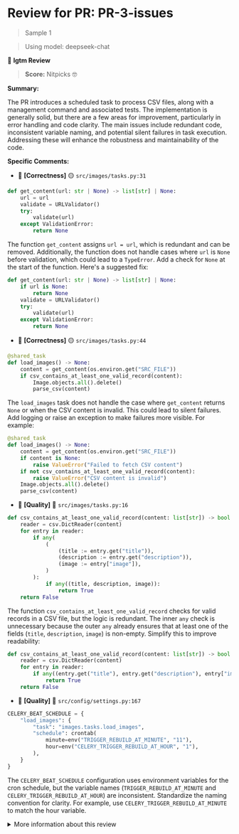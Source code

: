 # Review for PR: PR-3-issues

> Sample 1

> Using model: deepseek-chat


🦉 **lgtm Review**

> **Score:** Nitpicks 🤓

**Summary:**

The PR introduces a scheduled task to process CSV files, along with a management command and associated tests. The implementation is generally solid, but there are a few areas for improvement, particularly in error handling and code clarity. The main issues include redundant code, inconsistent variable naming, and potential silent failures in task execution. Addressing these will enhance the robustness and maintainability of the code.

**Specific Comments:**

- 🦉 **[Correctness]** 🟡 `src/images/tasks.py:31`




```python
def get_content(url: str | None) -> list[str] | None:
    url = url
    validate = URLValidator()
    try:
        validate(url)
    except ValidationError:
        return None
```


The function `get_content` assigns `url = url`, which is redundant and can be removed. Additionally, the function does not handle cases where `url` is `None` before validation, which could lead to a `TypeError`. Add a check for `None` at the start of the function. Here's a suggested fix:
```python
def get_content(url: str | None) -> list[str] | None:
    if url is None:
        return None
    validate = URLValidator()
    try:
        validate(url)
    except ValidationError:
        return None
```

- 🦉 **[Correctness]** 🟡 `src/images/tasks.py:44`




```python
@shared_task
def load_images() -> None:
    content = get_content(os.environ.get("SRC_FILE"))
    if csv_contains_at_least_one_valid_record(content):
        Image.objects.all().delete()
        parse_csv(content)
```


The `load_images` task does not handle the case where `get_content` returns `None` or when the CSV content is invalid. This could lead to silent failures. Add logging or raise an exception to make failures more visible. For example:
```python
@shared_task
def load_images() -> None:
    content = get_content(os.environ.get("SRC_FILE"))
    if content is None:
        raise ValueError("Failed to fetch CSV content")
    if not csv_contains_at_least_one_valid_record(content):
        raise ValueError("CSV content is invalid")
    Image.objects.all().delete()
    parse_csv(content)
```

- 🦉 **[Quality]** 🔵 `src/images/tasks.py:16`




```python
def csv_contains_at_least_one_valid_record(content: list[str]) -> bool:
    reader = csv.DictReader(content)
    for entry in reader:
        if any(
            (
                (title := entry.get("title")),
                (description := entry.get("description")),
                (image := entry["image"]),
            )
        ):
            if any((title, description, image)):
                return True
    return False
```


The function `csv_contains_at_least_one_valid_record` checks for valid records in a CSV file, but the logic is redundant. The inner `any` check is unnecessary because the outer `any` already ensures that at least one of the fields (`title`, `description`, `image`) is non-empty. Simplify this to improve readability:
```python
def csv_contains_at_least_one_valid_record(content: list[str]) -> bool:
    reader = csv.DictReader(content)
    for entry in reader:
        if any((entry.get("title"), entry.get("description"), entry["image"])):
            return True
    return False
```

- 🦉 **[Quality]** 🔵 `src/config/settings.py:167`




```python
CELERY_BEAT_SCHEDULE = {
    "load_images": {
        "task": "images.tasks.load_images",
        "schedule": crontab(
            minute=env("TRIGGER_REBUILD_AT_MINUTE", "11"),
            hour=env("CELERY_TRIGGER_REBUILD_AT_HOUR", "1"),
        ),
    }
}
```


The `CELERY_BEAT_SCHEDULE` configuration uses environment variables for the cron schedule, but the variable names (`TRIGGER_REBUILD_AT_MINUTE` and `CELERY_TRIGGER_REBUILD_AT_HOUR`) are inconsistent. Standardize the naming convention for clarity. For example, use `CELERY_TRIGGER_REBUILD_AT_MINUTE` to match the hour variable.

<details><summary>More information about this review</summary>

- **Review id**: `6b05e21a0c424719872afcad6c91e56e`
- **Model**: `deepseek-chat`
- **Reviewed at**: `2025-05-15T15:26:26.124942+00:00`

> See the [📚 lgtm documentation](https://makerstreet-development.gitlab.io/elements/tools/lgtm) for more information about lgtm.

</details>
